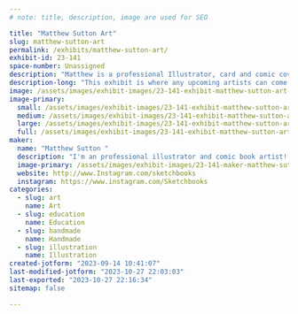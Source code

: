 ```yaml
---
# note: title, description, image are used for SEO

title: "Matthew Sutton Art"
slug: matthew-sutton-art
permalink: /exhibits/matthew-sutton-art/
exhibit-id: 23-141
space-number: Unassigned
description: "Matthew is a professional Illustrator, card and comic cover artist! "
description-long: "This exhibit is where any upcoming artists can come meet a working professional in the art field! Matthew enjoyed demystifying art and how it's created especially for young artists. Matthew will have a lot of his work available as well as be actively drawing LIVE!"
image: /assets/images/exhibit-images/23-141-exhibit-matthew-sutton-art-43-20230902-145203-1788-large.jpg
image-primary: 
  small: /assets/images/exhibit-images/23-141-exhibit-matthew-sutton-art-43-20230902-145203-1788-small.jpg
  medium: /assets/images/exhibit-images/23-141-exhibit-matthew-sutton-art-43-20230902-145203-1788-medium.jpg
  large: /assets/images/exhibit-images/23-141-exhibit-matthew-sutton-art-43-20230902-145203-1788-large.jpg
  full: /assets/images/exhibit-images/23-141-exhibit-matthew-sutton-art-43-20230902-145203-1788-full.jpg
maker: 
  name: "Matthew Sutton "
  description: "I'm an professional illustrator and comic book artist! I draw live, sell and show prints of my work, and basically help demystify art especially for young artists. I've done this show several years running and hope to continue! :]"
  image-primary: /assets/images/exhibit-images/23-141-maker-matthew-sutton-art-20230902-145203-medium.jpg
  website: http://www.Instagram.com/sketchbooks
  instagram: https://www.instagram.com/Sketchbooks
categories: 
  - slug: art
    name: Art
  - slug: education
    name: Education
  - slug: handmade
    name: Handmade
  - slug: illustration
    name: Illustration
created-jotform: "2023-09-14 10:41:07"
last-modified-jotform: "2023-10-27 22:03:03"
last-exported: "2023-10-27 22:16:34"
sitemap: false

---
```

